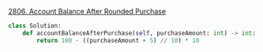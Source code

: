 



[2806. Account Balance After Rounded Purchase](https://leetcode.cn/problems/account-balance-after-rounded-purchase/)

```python
class Solution:
    def accountBalanceAfterPurchase(self, purchaseAmount: int) -> int:
        return 100 - ((purchaseAmount + 5) // 10) * 10
```

